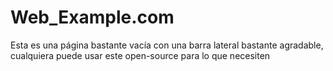 # Web_Example.com
Esta es una página bastante vacía con una barra lateral bastante agradable, cualquiera puede usar este open-source para lo que necesiten
